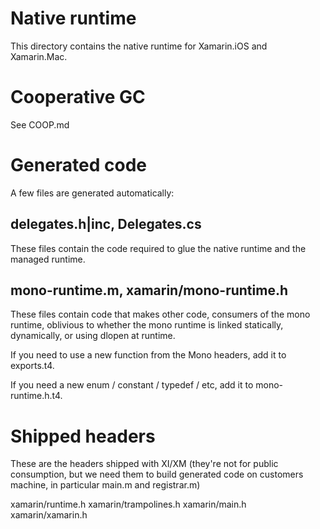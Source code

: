 Native runtime
==============

This directory contains the native runtime for Xamarin.iOS and Xamarin.Mac.

Cooperative GC
==============

See COOP.md

Generated code
==============

A few files are generated automatically:

delegates.h|inc, Delegates.cs
-----------------------------

These files contain the code required to glue the native
runtime and the managed runtime.

mono-runtime.m, xamarin/mono-runtime.h
--------------------------------------

These files contain code that makes other code, consumers of
the mono runtime, oblivious to whether the mono runtime is linked
statically, dynamically, or using dlopen at runtime.

If you need to use a new function from the Mono headers, add it
to exports.t4.

If you need a new enum / constant / typedef / etc, add it to
mono-runtime.h.t4.

Shipped headers
===============

These are the headers shipped with XI/XM (they're not for public consumption,
but we need them to build generated code on customers machine, in particular
main.m and registrar.m)

xamarin/runtime.h
xamarin/trampolines.h
xamarin/main.h
xamarin/xamarin.h